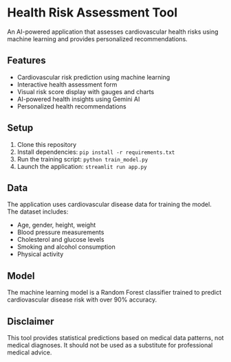 # Health Risk Assessment Tool

An AI-powered application that assesses cardiovascular health risks using machine learning and provides personalized recommendations.

## Features

- Cardiovascular risk prediction using machine learning
- Interactive health assessment form
- Visual risk score display with gauges and charts
- AI-powered health insights using Gemini AI
- Personalized health recommendations

## Setup

1. Clone this repository
2. Install dependencies: `pip install -r requirements.txt`
4. Run the training script: `python train_model.py`
5. Launch the application: `streamlit run app.py`

## Data

The application uses cardiovascular disease data for training the model. The dataset includes:
- Age, gender, height, weight
- Blood pressure measurements
- Cholesterol and glucose levels
- Smoking and alcohol consumption
- Physical activity

## Model

The machine learning model is a Random Forest classifier trained to predict cardiovascular disease risk with over 90% accuracy.

## Disclaimer

This tool provides statistical predictions based on medical data patterns, not medical diagnoses. It should not be used as a substitute for professional medical advice.
